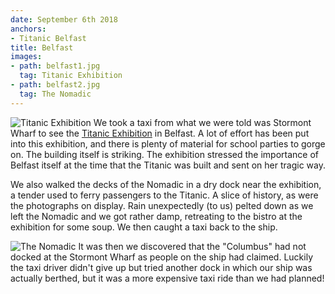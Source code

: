 ```yaml
---
date: September 6th 2018
anchors:
- Titanic Belfast
title: Belfast
images:
- path: belfast1.jpg
  tag: Titanic Exhibition
- path: belfast2.jpg
  tag: The Nomadic
---
```

![Titanic Exhibition](belfast1.jpg)
We took a taxi from what we were told was Stormont Wharf to see the
[Titanic Exhibition](https://titanicbelfast.com/) in Belfast. A lot of
effort has been put into this exhibition, and there is plenty of
material for school parties to gorge on. The building itself
is striking. The exhibition stressed the importance of Belfast itself
at the time that the Titanic was built and sent on her tragic way.

We also walked the decks of the Nomadic in a dry dock near the
exhibition, a tender used to ferry passengers to the Titanic. A slice
of history, as were the photographs on display. Rain unexpectedly (to us)
pelted down as we left the Nomadic and we got rather damp, retreating to
the bistro at the exhibition for some soup. We then caught a taxi back
to the ship.

![The Nomadic](belfast2.jpg)
It was then we discovered that the "Columbus" had not docked at the
Stormont Wharf as people on the ship had claimed. Luckily the taxi driver
didn't give up but tried another dock in which our ship was actually
berthed, but it was a more expensive taxi ride than we had planned!
